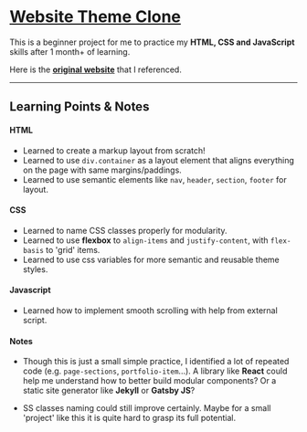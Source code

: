 # [Website Theme Clone](https://mingwheel.github.io/th1-clone)

This is a beginner project for me to practice my **HTML, CSS and JavaScript** skills after 1 month+ of learning.

Here is the [**original website**](https://blackrockdigital.github.io/startbootstrap-agency/) that I referenced.

---
## Learning Points & Notes

#### HTML
+ Learned to create a markup layout from scratch!
+ Learned to use `div.container` as a layout element that aligns everything on the page with same margins/paddings.
+ Learned to use semantic elements like `nav`, `header`, `section`, `footer` for layout.
  
#### CSS
+ Learned to name CSS classes properly for modularity.
+ Learned to use **flexbox** to `align-items` and `justify-content`, with `flex-basis` to 'grid' items.
+ Learned to use css variables for more semantic and reusable theme styles. 
  
#### Javascript
+ Learned how to implement smooth scrolling with help from external script.


#### Notes
+ Though this is just a small simple practice, I identified a lot of repeated code (e.g. `page-sections`, `portfolio-item`...). A library like **React** could help me understand how to better build modular components? Or a static site generator like **Jekyll** or **Gatsby JS**?

+ SS classes naming could still improve certainly. Maybe for a small 'project' like this it is quite hard to grasp its full potential.
